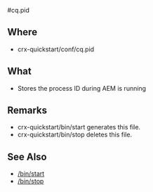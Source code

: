 #cq.pid

## Where

- crx-quickstart/conf/cq.pid

## What

- Stores the process ID during AEM is running

## Remarks

- crx-quickstart/bin/start generates this file.
- crx-quickstart/bin/stop deletes this file.

## See Also

- [/bin/start](/crx-quickstart/bin/start.md)
- [/bin/stop](crx-quickstart/bin/stop.md)

